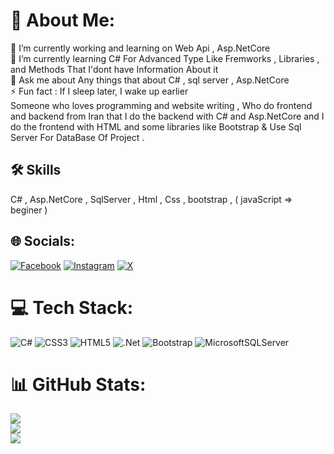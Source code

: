 # 💫 About Me:
🔭 I’m currently working and learning on Web Api , Asp.NetCore<br>🌱 I’m currently learning C# For Advanced Type Like Fremworks , Libraries , and Methods That I'dont have Information About it <br>💬 Ask me about Any things that about C# , sql server , Asp.NetCore <br>⚡ Fun fact : If I sleep later, I wake up earlier <br>
Someone who loves programming and website writing , 
Who do frontend and backend from Iran that I do the backend with C# and Asp.NetCore and I do the frontend with HTML and some libraries like Bootstrap & Use Sql Server For DataBase Of Project .



## 🛠 Skills
C# , Asp.NetCore , SqlServer , Html , Css , bootstrap , ( javaScript => beginer )


## 🌐 Socials:
[![Facebook](https://img.shields.io/badge/Facebook-%231877F2.svg?logo=Facebook&logoColor=white)](https://facebook.com/MahdiiiHabibi) [![Instagram](https://img.shields.io/badge/Instagram-%23E4405F.svg?logo=Instagram&logoColor=white)](https://instagram.com/MahdiiHabibi) [![X](https://img.shields.io/badge/X-black.svg?logo=X&logoColor=white)](https://x.com/MahdiiiHabibi) 

# 💻 Tech Stack:
![C#](https://img.shields.io/badge/c%23-%23239120.svg?style=for-the-badge&logo=csharp&logoColor=white) ![CSS3](https://img.shields.io/badge/css3-%231572B6.svg?style=for-the-badge&logo=css3&logoColor=white) ![HTML5](https://img.shields.io/badge/html5-%23E34F26.svg?style=for-the-badge&logo=html5&logoColor=white) ![.Net](https://img.shields.io/badge/.NET-5C2D91?style=for-the-badge&logo=.net&logoColor=white) ![Bootstrap](https://img.shields.io/badge/bootstrap-%238511FA.svg?style=for-the-badge&logo=bootstrap&logoColor=white) ![MicrosoftSQLServer](https://img.shields.io/badge/Microsoft%20SQL%20Server-CC2927?style=for-the-badge&logo=microsoft%20sql%20server&logoColor=white)
# 📊 GitHub Stats:
![](https://github-readme-stats.vercel.app/api?username=Mahdiihabibi&theme=dracula&hide_border=false&include_all_commits=false&count_private=false)<br/>
![](https://github-readme-streak-stats.herokuapp.com/?user=Mahdiihabibi&theme=dracula&hide_border=false)<br/>
![](https://github-readme-stats.vercel.app/api/top-langs/?username=Mahdiihabibi&theme=dracula&hide_border=false&include_all_commits=false&count_private=false&layout=compact)


<!-- Proudly created with GPRM ( https://gprm.itsvg.in ) -->
